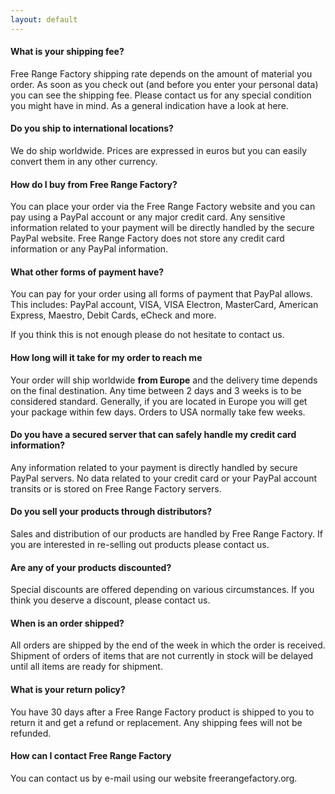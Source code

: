 ```yaml
---
layout: default
---
```


#### What is your shipping fee?
Free Range Factory shipping rate depends on the amount of material you order. As soon as you check out
(and before you enter your personal data) you can see the shipping fee. Please contact us for any special condition you might have in mind. As a general indication have a look at here.

#### Do you ship to international locations?
We do ship worldwide. Prices are expressed in euros but you can easily convert them in any other currency.

#### How do I buy from Free Range Factory?
You can place your order via the Free Range Factory website and you can pay using a PayPal account or any
major credit card. Any sensitive information related to your payment will be directly handled by the secure 
PayPal website. Free Range Factory does not store any credit card information or any PayPal information.

#### What other forms of payment have?
You can pay for your order using all forms of payment that PayPal allows. This includes: PayPal account, 
VISA, VISA Electron, MasterCard, American Express, Maestro, Debit Cards, eCheck and more.

If you think this is not enough please do not hesitate to contact us.

#### How long will it take for my order to reach me

Your order will ship worldwide **from Europe** and the delivery time depends on the final destination. 
Any time between 2 days and 3 weeks is to be considered standard. Generally, if you are located in Europe 
you will get your package within few days. Orders to USA normally take few weeks.

#### Do you have a secured server that can safely handle my credit card information?

Any information related to your payment is directly handled by secure PayPal servers. No data related to 
your credit card or your PayPal account transits or is stored on Free Range Factory servers.

#### Do you sell your products through distributors?

Sales and distribution of our products are handled by Free Range Factory. If you are interested in 
re-selling out products please contact us.

#### Are any of your products discounted?

Special discounts are offered depending on various circumstances. If you think you deserve a discount, 
please contact us.

#### When is an order shipped?

All orders are shipped by the end of the week in which the order is received. Shipment of orders of 
items that are not currently in stock will be delayed until all items are ready for shipment.

#### What is your return policy?

You have 30 days after a Free Range Factory product is shipped to you to return it and get a refund 
or replacement. Any shipping fees will not be refunded.

#### How can I contact Free Range Factory

You can contact us by e-mail using our website freerangefactory.org.
